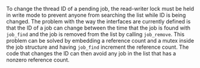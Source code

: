 To change the thread ID of a pending job, the read-writer lock must be held in
write mode to prevent anyone from searching the list while ID is being changed.
The problem with the way the interfaces are currently defined is that the ID of
a job can change between the time that the job is found with `job_find` and the
job is removed from the list by calling `job_remove`. This problem can be solved
by embedding a reference count and a mutex inside the job structure and having
`job_find` increment the reference count. The code that changes the ID can then
avoid any job in the list that has a nonzero reference count.
 
